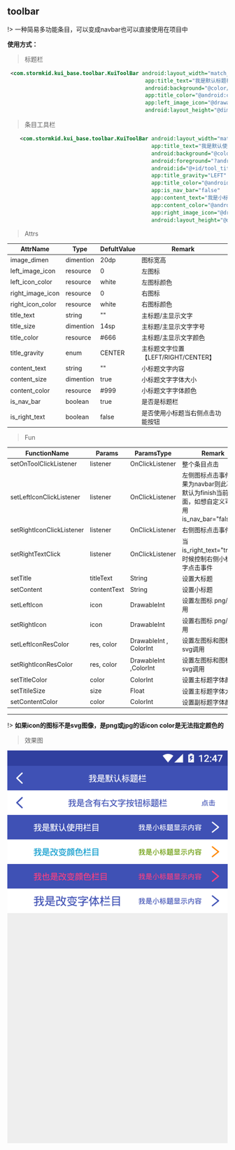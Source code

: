 ## toolbar

!> 一种简易多功能条目，可以变成navbar也可以直接使用在项目中

**使用方式：**
> 标题栏

```xml
 <com.stormkid.kui_base.toolbar.KuiToolBar android:layout_width="match_parent"
                                            app:title_text="我是默认标题栏"
                                            android:background="@color/colorPrimary"
                                            app:title_color="@android:color/white"
                                            app:left_image_icon="@drawable/ic_back"
                                            android:layout_height="@dimen/dp_40"/>
```    

> 条目工具栏

```xml
    <com.stormkid.kui_base.toolbar.KuiToolBar android:layout_width="match_parent"
                                              app:title_text="我是默认使用栏目"
                                              android:background="@color/colorPrimary"
                                              android:foreground="?android:attr/selectableItemBackground"
                                              android:id="@+id/tool_title"
                                              app:title_gravity="LEFT"
                                              app:title_color="@android:color/white"
                                              app:is_nav_bar="false"
                                              app:content_text="我是小标题显示内容"
                                              app:content_color="@android:color/white"
                                              app:right_image_icon="@drawable/ic_right"
                                              android:layout_height="@dimen/dp_40"/>
```

> Attrs

| AttrName  | Type | DefultValue    | Remark  |
|-------|---|-----------|-------|
| image_dimen  | dimention | 20dp     | 图标宽高 |
| left_image_icon | resource  | 0     | 左图标   |
| left_icon_color  | resource   | white | 左图标颜色     |
| right_image_icon | resource  | 0     | 右图标   |
| right_icon_color  | resource   | white | 右图标颜色     |
| title_text  | string   | "" | 主标题/主显示文字     |
| title_size  | dimention   | 14sp | 主标题/主显示文字字号     |
| title_color  | resource   | #666 | 主标题/主显示文字颜色     |
| title_gravity  | enum   | CENTER | 主标题文字位置【LEFT/RIGHT/CENTER】 |
| content_text  | string    | "" | 小标题文字内容     |
| content_size  | dimention   | true |  小标题文字字体大小    |
| content_color  | resource   | #999 |  小标题文字字体颜色     |
| is_nav_bar  | boolean   | true | 是否是标题栏     |
| is_right_text  | boolean   | false | 是否使用小标题当右侧点击功能按钮 |

> Fun

| FunctionName|Params  | ParamsType    | Remark  |
|-------|-----|------|-------|
| setOnToolClickListener| listener  | OnClickListener    | 整个条目点击  |
| setLeftIconClickListener| listener  | OnClickListener    | 左侧图标点击事件，如果为navbar则此事件默认为finish当前页面，如想自定义可先使用is_nav_bar="false"。  |
| setRightIconClickListener| listener  | OnClickListener    | 右侧图标点击事件  |
| setRightTextClick| listener  | OnClickListener    | 当is_right_text="true"的时候控制右侧小标题文字点击事件  |
| setTitle | titleText  | String    | 设置大标题  |
| setContent | contentText  | String    | 设置小标题  |
| setLeftIcon | icon  | DrawableInt    | 设置左图标 png/jpg调用 |
| setRightIcon | icon  | DrawableInt    | 设置右图标 png/jpg调用 |
| setLeftIconResColor | res, color  | DrawableInt , ColorInt   | 设置左图标和图标颜色 svg调用 |
| setRightIconResColor | res, color  | DrawableInt ,ColorInt   |  设置左图标和图标颜色 svg调用 |
| setTitleColor | color  | ColorInt    | 设置主标题字体颜色 |
| setTitileSize | size  | Float    | 设置主标题字体大小 |
| setContentColor | color  | ColorInt    | 设置副标题字体颜色 |

------------------------

!> **如果icon的图标不是svg图像，是png或jpg的话icon color是无法指定颜色的**

>效果图

 ![toolbar效果图](../editImg/toolbar.png ":size=300x")
